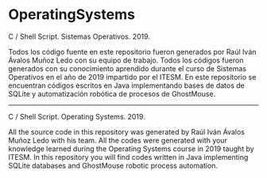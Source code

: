 # OperatingSystems

C / Shell Script. Sistemas Operativos. 2019.

Todos los código fuente en este repositorio fueron generados por Raúl Iván Ávalos Muñoz Ledo con su equipo de trabajo. Todos los códigos fueron generados con su conocimiento aprendido durante el curso de Sistemas Operativos en el año de 2019 impartido por el ITESM. En este repositorio se encuentran códigos escritos en Java implementando bases de datos de SQLite y automatización robótica de procesos de GhostMouse.

***********************************************************************************************************************************************

C / Shell Script. Operating Systems. 2019.

All the source code in this repository was generated by Raúl Iván Ávalos Muñoz Ledo with his team. All the codes were generated with your knowledge learned during the Operating Systems course in 2019 taught by ITESM. In this repository you will find codes written in Java implementing SQLite databases and GhostMouse robotic process automation.
